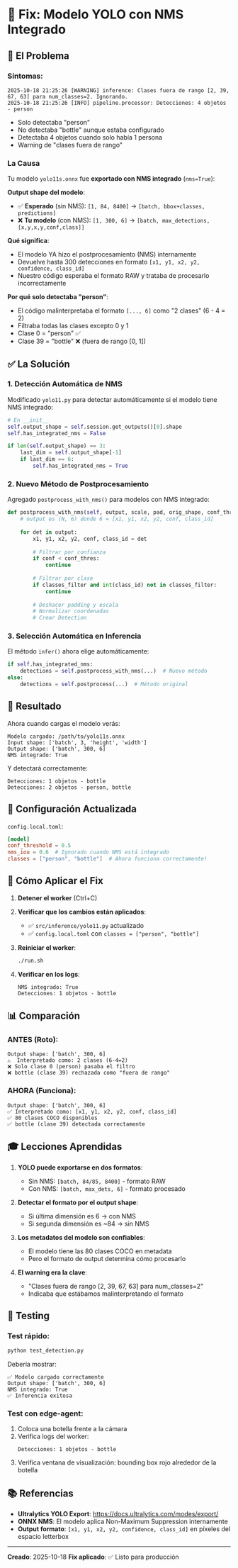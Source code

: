 # 🔧 Fix: Modelo YOLO con NMS Integrado

## 🐛 El Problema

### Síntomas:
```
2025-10-18 21:25:26 [WARNING] inference: Clases fuera de rango [2, 39, 67, 63] para num_classes=2. Ignorando.
2025-10-18 21:25:26 [INFO] pipeline.processor: Detecciones: 4 objetos - person
```

- Solo detectaba "person"
- No detectaba "bottle" aunque estaba configurado
- Detectaba 4 objetos cuando solo había 1 persona
- Warning de "clases fuera de rango"

### La Causa

Tu modelo `yolo11s.onnx` fue **exportado con NMS integrado** (`nms=True`):

**Output shape del modelo**:
- ✅ **Esperado** (sin NMS): `[1, 84, 8400]` → `[batch, bbox+classes, predictions]`
- ❌ **Tu modelo** (con NMS): `[1, 300, 6]` → `[batch, max_detections, [x,y,x,y,conf,class]]`

**Qué significa**:
- El modelo YA hizo el postprocesamiento (NMS) internamente
- Devuelve hasta 300 detecciones en formato `[x1, y1, x2, y2, confidence, class_id]`
- Nuestro código esperaba el formato RAW y trataba de procesarlo incorrectamente

**Por qué solo detectaba "person"**:
- El código malinterpretaba el formato `[..., 6]` como "2 clases" (6 - 4 = 2)
- Filtraba todas las clases excepto 0 y 1
- Clase 0 = "person" ✅
- Clase 39 = "bottle" ❌ (fuera de rango [0, 1])

## ✅ La Solución

### 1. Detección Automática de NMS

Modificado `yolo11.py` para detectar automáticamente si el modelo tiene NMS integrado:

```python
# En __init__
self.output_shape = self.session.get_outputs()[0].shape
self.has_integrated_nms = False

if len(self.output_shape) == 3:
    last_dim = self.output_shape[-1]
    if last_dim == 6:
        self.has_integrated_nms = True
```

### 2. Nuevo Método de Postprocesamiento

Agregado `postprocess_with_nms()` para modelos con NMS integrado:

```python
def postprocess_with_nms(self, output, scale, pad, orig_shape, conf_thres, classes_filter):
    # output es (N, 6) donde 6 = [x1, y1, x2, y2, conf, class_id]
    
    for det in output:
        x1, y1, x2, y2, conf, class_id = det
        
        # Filtrar por confianza
        if conf < conf_thres:
            continue
        
        # Filtrar por clase
        if classes_filter and int(class_id) not in classes_filter:
            continue
        
        # Deshacer padding y escala
        # Normalizar coordenadas
        # Crear Detection
```

### 3. Selección Automática en Inferencia

El método `infer()` ahora elige automáticamente:

```python
if self.has_integrated_nms:
    detections = self.postprocess_with_nms(...)  # Nuevo método
else:
    detections = self.postprocess(...)  # Método original
```

## 🎯 Resultado

Ahora cuando cargas el modelo verás:

```
Modelo cargado: /path/to/yolo11s.onnx
Input shape: ['batch', 3, 'height', 'width']
Output shape: ['batch', 300, 6]
NMS integrado: True
```

Y detectará correctamente:

```
Detecciones: 1 objetos - bottle
Detecciones: 2 objetos - person, bottle
```

## 📝 Configuración Actualizada

`config.local.toml`:
```toml
[model]
conf_threshold = 0.5
nms_iou = 0.6  # Ignorado cuando NMS está integrado
classes = ["person", "bottle"]  # Ahora funciona correctamente!
```

## 🔄 Cómo Aplicar el Fix

1. **Detener el worker** (Ctrl+C)

2. **Verificar que los cambios están aplicados**:
   - ✅ `src/inference/yolo11.py` actualizado
   - ✅ `config.local.toml` con `classes = ["person", "bottle"]`

3. **Reiniciar el worker**:
   ```bash
   ./run.sh
   ```

4. **Verificar en los logs**:
   ```
   NMS integrado: True
   Detecciones: 1 objetos - bottle
   ```

## 📊 Comparación

### ANTES (Roto):
```
Output shape: ['batch', 300, 6]
⚠️  Interpretado como: 2 clases (6-4=2)
❌ Solo clase 0 (person) pasaba el filtro
❌ bottle (clase 39) rechazada como "fuera de rango"
```

### AHORA (Funciona):
```
Output shape: ['batch', 300, 6]
✅ Interpretado como: [x1, y1, x2, y2, conf, class_id]
✅ 80 clases COCO disponibles
✅ bottle (clase 39) detectada correctamente
```

## 🎓 Lecciones Aprendidas

1. **YOLO puede exportarse en dos formatos**:
   - Sin NMS: `[batch, 84/85, 8400]` - formato RAW
   - Con NMS: `[batch, max_dets, 6]` - formato procesado

2. **Detectar el formato por el output shape**:
   - Si última dimensión es 6 → con NMS
   - Si segunda dimensión es ~84 → sin NMS

3. **Los metadatos del modelo son confiables**:
   - El modelo tiene las 80 clases COCO en metadata
   - Pero el formato de output determina cómo procesarlo

4. **El warning era la clave**:
   - "Clases fuera de rango [2, 39, 67, 63] para num_classes=2"
   - Indicaba que estábamos malinterpretando el formato

## 🚀 Testing

### Test rápido:
```bash
python test_detection.py
```

Debería mostrar:
```
✅ Modelo cargado correctamente
Output shape: ['batch', 300, 6]
NMS integrado: True
✅ Inferencia exitosa
```

### Test con edge-agent:

1. Coloca una botella frente a la cámara
2. Verifica logs del worker:
   ```
   Detecciones: 1 objetos - bottle
   ```
3. Verifica ventana de visualización: bounding box rojo alrededor de la botella

## 📚 Referencias

- **Ultralytics YOLO Export**: https://docs.ultralytics.com/modes/export/
- **ONNX NMS**: El modelo aplica Non-Maximum Suppression internamente
- **Output formato**: `[x1, y1, x2, y2, confidence, class_id]` en píxeles del espacio letterbox

---

**Creado**: 2025-10-18
**Fix aplicado**: ✅ Listo para producción
